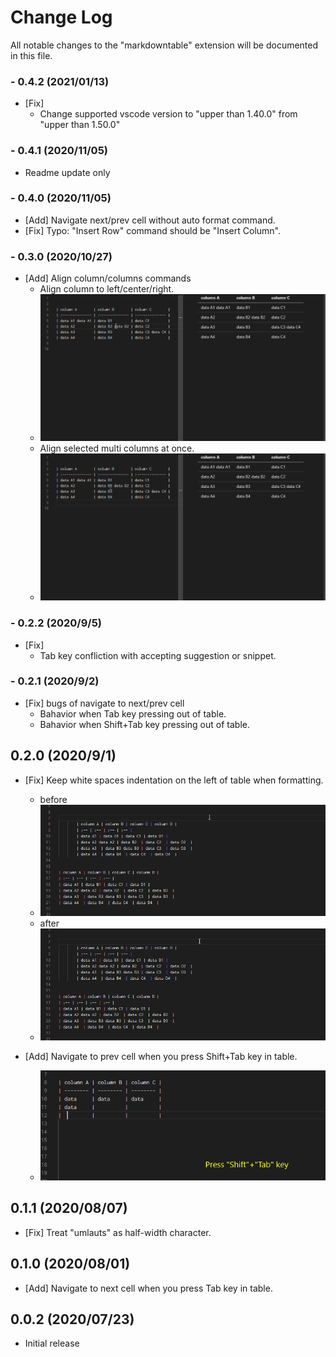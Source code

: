 # Change Log

All notable changes to the "markdowntable" extension will be documented in this file.

### - 0.4.2 (2021/01/13)

- [Fix]
    - Change supported vscode version to "upper than 1.40.0" from "upper than 1.50.0"

### - 0.4.1 (2020/11/05)

- Readme update only

### - 0.4.0 (2020/11/05)

- [Add] Navigate next/prev cell without auto format command.
- [Fix] Typo: "Insert Row" command should be "Insert Column".

### - 0.3.0 (2020/10/27)

- [Add] Align column/columns commands
    - Align column to left/center/right.
    - ![align](images/align_column.gif)
    - Align selected multi columns at once.
    - ![align](images/align_columns_at_once.gif)

### - 0.2.2 (2020/9/5)

- [Fix]
    - Tab key confliction with accepting suggestion or snippet.

### - 0.2.1 (2020/9/2)

- [Fix] bugs of navigate to next/prev cell
    - Bahavior when Tab key pressing out of table.
    - Bahavior when Shift+Tab key pressing out of table.

## 0.2.0 (2020/9/1)

- [Fix] Keep white spaces indentation on the left of table when formatting.
    - before
    - ![keepindent_before](images/keep_indent_before.gif)
    - after
    - ![keepindent](images/keep_indent.gif)

- [Add] Navigate to prev cell when you press Shift+Tab key in table.
    - ![navigate_prev](images/navigate_prev_cell.gif)

## 0.1.1 (2020/08/07)

- [Fix] Treat "umlauts" as half-width character.

## 0.1.0 (2020/08/01)

- [Add] Navigate to next cell when you press Tab key in table.

## 0.0.2 (2020/07/23)

- Initial release
